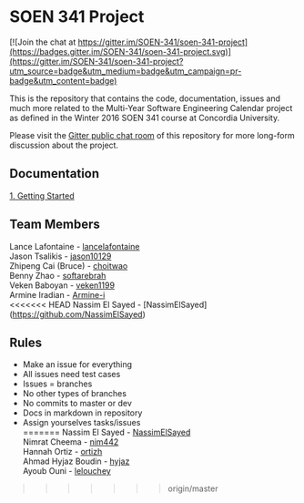 ﻿# SOEN 341 Project

[![Join the chat at https://gitter.im/SOEN-341/soen-341-project](https://badges.gitter.im/SOEN-341/soen-341-project.svg)](https://gitter.im/SOEN-341/soen-341-project?utm_source=badge&utm_medium=badge&utm_campaign=pr-badge&utm_content=badge)

This is the repository that contains the code, documentation, issues and much more related to the Multi-Year Software Engineering Calendar project as defined in the Winter 2016 SOEN 341 course at Concordia University.

Please visit the [Gitter public chat room](https://gitter.im/SOEN-341/soen-341-project) of this repository for more long-form discussion about the project.

## Documentation

[1. Getting Started](docs/getting-started/README.md)

## Team Members
Lance Lafontaine - [lancelafontaine](https://github.com/lancelafontaine)<br />
Jason Tsalikis - [jason10129](https://github.com/jason10129)<br />
Zhipeng Cai (Bruce) - [choitwao](https://github.com/choitwao) <br />
Benny Zhao - [softarebrah](https://github.com/softwarebrah) <br />
Veken Baboyan - [veken1199](https://github.com/veken1199) <br />
Armine Iradian - [Armine-i](https://github.com/Armine-i) <br />
<<<<<<< HEAD
Nassim El Sayed - [NassimElSayed] (https://github.com/NassimElSayed) <br />

## Rules
- Make an issue for everything <br/>
- All issues need test cases <br/>
- Issues = branches <br/>
- No other types of branches<br/>
- No commits to master or dev<br/>
- Docs in markdown in repository <br/>
- Assign yourselves tasks/issues <br/>
=======
Nassim El Sayed - [NassimElSayed](https://github.com/NassimElSayed) <br />
Nimrat Cheema - [nim442](https://github.com/nim442) <br />
Hannah Ortiz - [ortizh](https://github.com/ortizg) <br />
Ahmad Hyjaz Boudin - [hyjaz](https://github.com/hyjaz) <br />
Ayoub Ouni - [lelouchey](https://github.com/lelouchey) <br />
>>>>>>> origin/master
